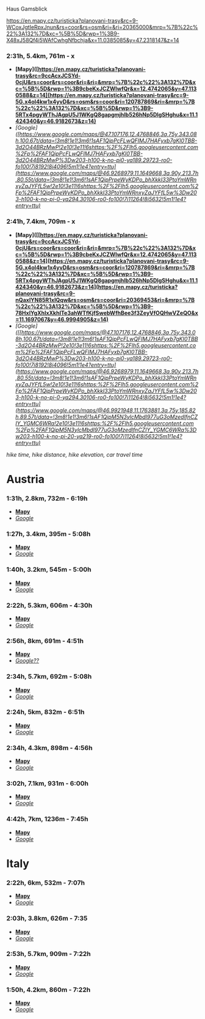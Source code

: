 Haus Gamsblick

https://en.mapy.cz/turisticka?planovani-trasy&rc=9-WCoxJgtIeRpxJnun&rs=coor&rs=osm&ri=&ri=20365000&mrp=%7B%22c%22%3A132%7D&xc=%5B%5D&rwp=1%3B9-X48xJ58Qf4i5WAfCwhgNfbchja&x=11.0385085&y=47.2318147&z=14

### 2:31h, 5.4km, 761m - x
- **[Mapy]([https://en.mapy.cz/turisticka?planovani-trasy&rc=9ccAcxJCSYd-0cjU&rs=coor&rs=coor&ri=&ri=&mrp=%7B%22c%22%3A132%7D&xc=%5B%5D&rwp=1%3B9cbeKxJCZWIwfQr&x=12.4742065&y=47.1130588&z=14](https://en.mapy.cz/turisticka?planovani-trasy&rc=9-5G.x4ol4kw1x4yvD&rs=osm&rs=coor&ri=120787869&ri=&mrp=%7B%22c%22%3A132%7D&xc=%5B%5D&rwp=1%3B9-5RTx4pgyWThJAgpU5J1WKgQ8gapgmjhlb526hNp5DIgSHghu&x=11.1424340&y=46.9182673&z=14)**
- *[Google]([https://www.google.com/maps/@47.107176,12.4768846,3a,75y,343.08h,100.67t/data=!3m8!1e1!3m6!1sAF1QipPcFLwQFIMJ7HAFyxb7gKI0TBB-3d2O44BRzMwP!2e10!3e11!6shttps:%2F%2Flh5.googleusercontent.com%2Fp%2FAF1QipPcFLwQFIMJ7HAFyxb7gKI0TBB-3d2O44BRzMwP%3Dw203-h100-k-no-pi0-ya189.29723-ro0-fo100!7i8192!8i4096!5m1!1e4?entry=ttu](https://www.google.com/maps/@46.9268979,11.1649668,3a,90y,213.7h,80.55t/data=!3m8!1e1!3m6!1sAF1QipPrpeWyKDPo_bhXkkI33PtoYmWRnxyZaJYFfL5w!2e10!3e11!6shttps:%2F%2Flh5.googleusercontent.com%2Fp%2FAF1QipPrpeWyKDPo_bhXkkI33PtoYmWRnxyZaJYFfL5w%3Dw203-h100-k-no-pi-0-ya294.30106-ro0-fo100!7i11264!8i5632!5m1!1e4?entry=ttu)*

### 2:41h, 7.4km, 709m - x
- **[Mapy]([[https://en.mapy.cz/turisticka?planovani-trasy&rc=9ccAcxJCSYd-0cjU&rs=coor&rs=coor&ri=&ri=&mrp=%7B%22c%22%3A132%7D&xc=%5B%5D&rwp=1%3B9cbeKxJCZWIwfQr&x=12.4742065&y=47.1130588&z=14](https://en.mapy.cz/turisticka?planovani-trasy&rc=9-5G.x4ol4kw1x4yvD&rs=osm&rs=coor&ri=120787869&ri=&mrp=%7B%22c%22%3A132%7D&xc=%5B%5D&rwp=1%3B9-5RTx4pgyWThJAgpU5J1WKgQ8gapgmjhlb526hNp5DIgSHghu&x=11.1424340&y=46.9182673&z=14](https://en.mapy.cz/turisticka?planovani-trasy&rc=9-nQaxIYN85R1xIQqw&rs=osm&rs=coor&ri=20369453&ri=&mrp=%7B%22c%22%3A132%7D&xc=%5B%5D&rwp=1%3B9-78HxIYgXhIxXkhITe3ahWTfKjfSwebWfhBee3f3ZeyVfOQHwVZeQO&x=11.1697067&y=46.9994905&z=14)**
- *[Google]([[https://www.google.com/maps/@47.107176,12.4768846,3a,75y,343.08h,100.67t/data=!3m8!1e1!3m6!1sAF1QipPcFLwQFIMJ7HAFyxb7gKI0TBB-3d2O44BRzMwP!2e10!3e11!6shttps:%2F%2Flh5.googleusercontent.com%2Fp%2FAF1QipPcFLwQFIMJ7HAFyxb7gKI0TBB-3d2O44BRzMwP%3Dw203-h100-k-no-pi0-ya189.29723-ro0-fo100!7i8192!8i4096!5m1!1e4?entry=ttu](https://www.google.com/maps/@46.9268979,11.1649668,3a,90y,213.7h,80.55t/data=!3m8!1e1!3m6!1sAF1QipPrpeWyKDPo_bhXkkI33PtoYmWRnxyZaJYFfL5w!2e10!3e11!6shttps:%2F%2Flh5.googleusercontent.com%2Fp%2FAF1QipPrpeWyKDPo_bhXkkI33PtoYmWRnxyZaJYFfL5w%3Dw203-h100-k-no-pi-0-ya294.30106-ro0-fo100!7i11264!8i5632!5m1!1e4?entry=ttu](https://www.google.com/maps/@46.9921948,11.1763881,3a,75y,185.82h,89.57t/data=!3m8!1e1!3m6!1sAF1QipM5N3ylcMbdI977uG3oMzedlfnCZIY_YGMC6WRa!2e10!3e11!6shttps:%2F%2Flh5.googleusercontent.com%2Fp%2FAF1QipM5N3ylcMbdI977uG3oMzedlfnCZIY_YGMC6WRa%3Dw203-h100-k-no-pi-20-ya219-ro0-fo100!7i11264!8i5632!5m1!1e4?entry=ttu)*

*hike time, hike distance, hike elevation, car travel time*

# Austria

### 1:31h, 2.8km, 732m - 6:19h
- **[Mapy](https://en.mapy.cz/turisticka?planovani-trasy&rc=9ccAcxJCSYd-0cjU&rs=coor&rs=coor&ri=&ri=&mrp=%7B%22c%22%3A132%7D&xc=%5B%5D&rwp=1%3B9cbeKxJCZWIwfQr&x=12.4742065&y=47.1130588&z=14)**
- *[Google](https://www.google.com/maps/@47.107176,12.4768846,3a,75y,343.08h,100.67t/data=!3m8!1e1!3m6!1sAF1QipPcFLwQFIMJ7HAFyxb7gKI0TBB-3d2O44BRzMwP!2e10!3e11!6shttps:%2F%2Flh5.googleusercontent.com%2Fp%2FAF1QipPcFLwQFIMJ7HAFyxb7gKI0TBB-3d2O44BRzMwP%3Dw203-h100-k-no-pi0-ya189.29723-ro0-fo100!7i8192!8i4096!5m1!1e4?entry=ttu)*

### 1:27h, 3.4km, 395m - 5:08h
- **[Mapy](https://en.mapy.cz/turisticka?planovani-trasy&rc=9enIdxK2AyjD5bZ9&rs=osm&rs=coor&ri=11027743&ri=&mrp=%7B%22c%22%3A132%7D&xc=%5B%5D&rwp=1%3B9enLnxKDD2gvwf2Xg-ke3Og1ke1ag6DfPGXPfNo&x=13.6281297&y=47.2894657&z=14)**
- *[Google](https://www.google.com/maps/@47.2845283,13.6474345,3a,75y,149.4h,98.94t/data=!3m8!1e1!3m6!1sAF1QipPS7vWodxp1j0b0dNFEjErDJedQp_p__E8Liunk!2e10!3e11!6shttps:%2F%2Flh5.googleusercontent.com%2Fp%2FAF1QipPS7vWodxp1j0b0dNFEjErDJedQp_p__E8Liunk%3Dw203-h100-k-no-pi-0-ya35.294865-ro-0-fo100!7i8704!8i4352!5m1!1e4?entry=ttu)*

### 1:40h, 3.2km, 545m - 5:00h

- **[Mapy](https://en.mapy.cz/turisticka?planovani-trasy&rc=9gCFOxJvyKif0b1Z&rs=osm&rs=coor&ri=1095263641&ri=&mrp=%7B%22c%22%3A132%7D&xc=%5B%5D&rwp=1%3B9gCguxJwmQg68fSqgxze3m&x=14.0855261&y=47.2579357&z=14)**
- *[Google](https://www.google.com/maps/@47.2624509,14.0983968,3a,75y,180.49h,75t/data=!3m8!1e1!3m6!1sAF1QipP_vR7hY1ZbN0I9FE3lRY17u66gToPT9F1GPzF5!2e10!3e11!6shttps:%2F%2Flh5.googleusercontent.com%2Fp%2FAF1QipP_vR7hY1ZbN0I9FE3lRY17u66gToPT9F1GPzF5%3Dw203-h100-k-no-pi-0-ya123.510315-ro-0-fo100!7i4608!8i2304!5m1!1e4?entry=ttu)*

### 2:22h, 5.3km, 606m - 4:30h

- **[Mapy](https://en.mapy.cz/turisticka?planovani-trasy&m3d=1&height=9249&yaw=-0&pitch=-65&rc=9fs.uxL36d584xL7SfgsegWP&rs=osm&rs=osm&rs=coor&ri=108028204&ri=102681&ri=&mrp=%7B%22c%22%3A132%7D&xc=%5B%5D&x=14.0132846&y=47.5697011&z=14)**
- *[Google](https://www.google.com/maps/@47.5980654,14.0270409,3a,75y,45.04h,92.69t/data=!3m8!1e1!3m6!1sAF1QipPwwqQ2PNbtyPdIi9tOBS2gd4x3KHXtMwrBGzxH!2e10!3e11!6shttps:%2F%2Flh5.googleusercontent.com%2Fp%2FAF1QipPwwqQ2PNbtyPdIi9tOBS2gd4x3KHXtMwrBGzxH%3Dw203-h100-k-no-pi-0-ya108.99999-ro-0-fo100!7i8704!8i4352!5m1!1e4?entry=ttu)*

### 2:56h, 8km, 691m - 4:51h

- **[Mapy](https://en.mapy.cz/turisticka?planovani-trasy&rc=9fghzxJYI9aq8xJpWg&rs=coor&rs=osm&ri=&ri=33217&mrp=%7B%22c%22%3A132%7D&xc=%5B%5D&rwp=1%3B9ffjDxJZhE3sAkoGKF5ZffWy5FdekmjHNez6jGC&x=13.9009533&y=47.2713439&z=13)**
- *[Google??](https://www.google.com/maps/place/47%C2%B014'58.8%22N+13%C2%B054'01.1%22E/@47.2426078,13.8499638,13z/data=!4m4!3m3!8m2!3d47.2496575!4d13.9003094!5m1!1e4?entry=ttu)*

### 2:34h, 5.7km, 692m - 5:08h

- **[Mapy](https://en.mapy.cz/turisticka?planovani-trasy&rc=9enL7xK2DI5n1aCuhDnlXD&rs=osm&rs=coor&rs=coor&ri=28781240&ri=&ri=&mrp=%7B%22c%22%3A132%7D&xc=%5B%5D&x=13.6375531&y=47.2884078&z=14)**
- *[Google](https://www.google.com/maps/@47.2940051,13.6485792,3a,75y,242.58h,90.37t/data=!3m8!1e1!3m6!1sAF1QipNQdL2-jHfKEMz76k5AsEt5fYQ-OApeekn8o-Cw!2e10!3e11!6shttps:%2F%2Flh5.googleusercontent.com%2Fp%2FAF1QipNQdL2-jHfKEMz76k5AsEt5fYQ-OApeekn8o-Cw%3Dw203-h100-k-no-pi-0-ya84-ro-0-fo100!7i4608!8i2304!5m1!1e4?entry=ttu)*

### 2:24h, 5km, 832m - 6:51h

- **[Mapy](https://en.mapy.cz/turisticka?planovani-trasy&rc=9-1JlxJfUamaci1U&rs=osm&rs=coor&ri=1188171326&ri=&mrp=%7B%22c%22%3A132%7D&xc=%5B%5D&rwp=1%3B9-aE1xJf10hgzf1Ah-VhGXiGFhtO&x=11.0863430&y=47.2238069&z=14)**
- *[Google](https://www.google.com/maps/@47.2198867,11.1214517,3a,89.9y,152.44h,80.41t/data=!3m8!1e1!3m6!1sAF1QipMioxvqA7fJYnPlu9IhXmuPnooPy5oyCR5HjbMh!2e10!3e11!6shttps:%2F%2Flh5.googleusercontent.com%2Fp%2FAF1QipMioxvqA7fJYnPlu9IhXmuPnooPy5oyCR5HjbMh%3Dw203-h100-k-no-pi-0-ya153.00002-ro0-fo100!7i10240!8i5120!5m1!1e4?entry=ttu)*

### 2:34h, 4.3km, 898m - 4:56h

- **[Mapy](https://en.mapy.cz/turisticka?planovani-trasy&rc=9g2H6xJypkiy0cqi&rs=osm&rs=coor&ri=1095263641&ri=&mrp=%7B%22c%22%3A132%7D&xc=%5B%5D&rwp=1%3B9gE3kxJxg6g7MgbXg7iE7ga-eAF&rut=1&x=14.0829511&y=47.2706042&z=14)**
- *[Google](https://www.google.com/maps/@47.26774,14.1123362,3a,75y,90.95h,77.82t/data=!3m8!1e1!3m6!1sAF1QipMIVZGrpKpx-s46t6fg3OnXU_FTy_R2DQ24Rwk8!2e10!3e11!6shttps:%2F%2Flh5.googleusercontent.com%2Fp%2FAF1QipMIVZGrpKpx-s46t6fg3OnXU_FTy_R2DQ24Rwk8%3Dw203-h100-k-no-pi-0-ya77.98434-ro-0-fo100!7i11264!8i3182!5m1!1e4?entry=ttu)*

### 3:02h, 7.1km, 931m - 6:00h

- **[Mapy](https://en.mapy.cz/turisticka?planovani-trasy&rc=93yT5xIqutkg9bCy5j0hfc&rs=coor&rs=osm&rs=coor&ri=&ri=81398&ri=&mrp=%7B%22c%22%3A132%7D&xc=%5B%5D&x=13.3853415&y=47.0758891&z=13)**
- *[Google](https://www.google.com/maps/@47.0535538,13.3890048,3a,75y,38.1h,83.04t/data=!3m8!1e1!3m6!1sAF1QipMBFU0cOec21QS9SwHe185872uD0HpFCZKKSL6n!2e10!3e11!6shttps:%2F%2Flh5.googleusercontent.com%2Fp%2FAF1QipMBFU0cOec21QS9SwHe185872uD0HpFCZKKSL6n%3Dw203-h100-k-no-pi-10-ya70-ro-0-fo100!7i4608!8i2304!5m1!1e4?entry=ttu)*

### 4:42h, 7km, 1236m - 7:45h

- **[Mapy](https://en.mapy.cz/turisticka?planovani-trasy&rc=9ZPZ1xK0oNgbNcNneV1dsZ&rs=coor&rs=coor&rs=osm&ri=&ri=&ri=20361701&mrp=%7B%22c%22%3A132%7D&xc=%5B%5D&x=10.6557720&y=47.2657082&z=14)**
- *[Google](https://www.google.com/maps/@47.2666667,10.65,3a,75y,251.41h,78.51t/data=!3m8!1e1!3m6!1sAF1QipOQjhJl5jH-LFPpHJWZIKswoeFeg-0vbmNVS7JG!2e10!3e11!6shttps:%2F%2Flh5.googleusercontent.com%2Fp%2FAF1QipOQjhJl5jH-LFPpHJWZIKswoeFeg-0vbmNVS7JG%3Dw203-h100-k-no-pi-0-ya184.00002-ro0-fo100!7i8704!8i4352!5m1!1e4?entry=ttu)*

# Italy
### 2:22h, 6km, 532m - 7:07h

- **[Mapy](https://en.mapy.cz/turisticka?planovani-trasy&rc=91bfnx4SJj91UNlbGu&rs=osm&rs=coor&ri=1096976525&ri=&mrp=%7B%22c%22%3A132%7D&xc=%5B%5D&rwp=1%3B91bJex4R3w3Bo4C3JM35afhleFLerxe12&x=11.3998148&y=46.8110622&z=14)**
- *[Google](https://www.google.com/maps/@46.8198333,11.4344498,3a,75y,298.33h,77.77t/data=!3m8!1e1!3m6!1sAF1QipMH4mftkfKejWzKLHesvr31YlfjB94fEb7Ssr7Y!2e10!3e11!6shttps:%2F%2Flh5.googleusercontent.com%2Fp%2FAF1QipMH4mftkfKejWzKLHesvr31YlfjB94fEb7Ssr7Y%3Dw203-h100-k-no-pi-10-ya160-ro-0-fo100!7i8192!8i4096!5m1!1e4?entry=ttu)*

### 2:03h, 3.8km, 626m - 7:35

- **[Mapy](https://en.mapy.cz/turisticka?planovani-trasy&rc=9bsgWxGzbki-0g8n&rs=coor&rs=coor&ri=&ri=&mrp=%7B%22c%22%3A132%7D&xc=%5B%5D&rwp=1%3B9bszuxGzXZgcIfbWgc8Lw8Weoy83fOMgTJElhLnhc0&x=12.2690604&y=46.5761543&z=15)**
- *[Google](https://www.google.com/maps/@46.5789188,12.2731219,3a,75y,52.59h,54.8t/data=!3m8!1e1!3m6!1sAF1QipMWB3dAG-fFrTGPkFmj0JnjS5x1uPm5TtN53FeX!2e10!3e11!6shttps:%2F%2Flh5.googleusercontent.com%2Fp%2FAF1QipMWB3dAG-fFrTGPkFmj0JnjS5x1uPm5TtN53FeX%3Dw203-h100-k-no-pi0-ya320-ro0-fo100!7i8192!8i4096!5m1!1e4?entry=ttu)*

### 2:53h, 5.7km, 909m - 7:22h

- **[Mapy](https://en.mapy.cz/turisticka?planovani-trasy&rc=9boaTxHPYD5q0cix&rs=osm&rs=coor&ri=30923&ri=&mrp=%7B%22c%22%3A132%7D&xc=%5B%5D&rwp=1%3B9boeNxHOy0hE-gbsNTEMTXexyIMfXWgQTfiLgahf3SZ9fSEfhefKzgkWfhT&x=12.2166715&y=46.6308779&z=14)**
- *[Google](https://www.google.com/maps/@46.6216361,12.2476779,3a,75y,78.36h,89.03t/data=!3m8!1e1!3m6!1sAF1QipMwuxyaRXu8d9zWpmezM1mR0mMSkVGjj7RZ_JWI!2e10!3e11!6shttps:%2F%2Flh5.googleusercontent.com%2Fp%2FAF1QipMwuxyaRXu8d9zWpmezM1mR0mMSkVGjj7RZ_JWI%3Dw203-h100-k-no-pi-20-ya348-ro-0-fo100!7i8704!8i4352!5m1!1e4?entry=ttu)*

### 1:50h, 4.2km, 860m - 7:22h

- **[Mapy](https://en.mapy.cz/turisticka?planovani-trasy&rc=9bnulxHJcfiq8i2G&rs=osm&rs=osm&ri=1095251850&ri=1095251711&mrp=%7B%22c%22%3A132%7D&xc=%5B%5D&rwp=1%3B9b7OVxHJ1shKfLhhE-2lgUOgnQgZPXXgeoXOgX4gfjfjmgm9&x=12.2394743&y=46.6217252&z=15)**
- *[Google](https://www.google.com/maps/@46.6216361,12.2476779,3a,75y,121.23h,88.4t/data=!3m8!1e1!3m6!1sAF1QipMwuxyaRXu8d9zWpmezM1mR0mMSkVGjj7RZ_JWI!2e10!3e11!6shttps:%2F%2Flh5.googleusercontent.com%2Fp%2FAF1QipMwuxyaRXu8d9zWpmezM1mR0mMSkVGjj7RZ_JWI%3Dw203-h100-k-no-pi-20-ya348-ro-0-fo100!7i8704!8i4352!5m1!1e4?entry=ttu)*







